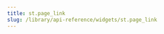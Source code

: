 ```yaml
---
title: st.page_link
slug: /library/api-reference/widgets/st.page_link
---
```


<Autofunction function="streamlit.page_link" />
